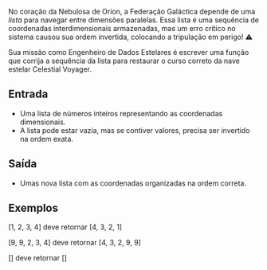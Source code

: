 No coração da Nebulosa de Orion, a Federação Galáctica depende de uma *lista* para navegar entre dimensões paralelas. Essa lista é uma sequência de coordenadas interdimensionais armazenadas, mas um erro crítico no sistema causou sua ordem invertida, colocando a tripulação em perigo! ⚠️

<Text>Sua missão como Engenheiro de Dados Estelares é escrever uma função que corrija a sequência da lista para restaurar o curso correto da nave estelar Celestial Voyager.</Text>

## Entrada

- Uma lista de números inteiros representando as coordenadas dimensionais.
- A lista pode estar vazia, mas se contiver valores, precisa ser invertido na ordem exata.

## Saída

- Umas nova lista com as coordenadas organizadas na ordem correta.

## Exemplos

<Quote>[1, 2, 3, 4] deve retornar [4, 3, 2, 1]</Quote>

<Quote>[9, 9, 2, 3, 4] deve retornar [4, 3, 2, 9, 9]</Quote>

<Quote>[] deve retornar []</Quote>
